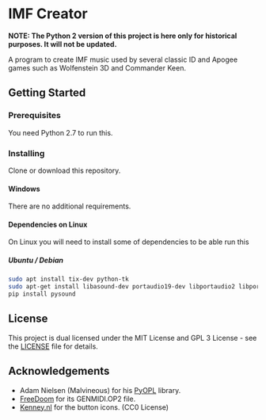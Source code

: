 # IMF Creator

**NOTE: The Python 2 version of this project is here only for historical purposes.  It will not be updated.**

A program to create IMF music used by several classic ID and Apogee games such as Wolfenstein 3D and Commander Keen.

## Getting Started

### Prerequisites

You need Python 2.7 to run this.

### Installing

Clone or download this repository.

#### Windows
There are no additional requirements.

#### Dependencies on Linux
On Linux you will need to install some of dependencies to be able run this

##### Ubuntu / Debian
```bash
sudo apt install tix-dev python-tk
sudo apt-get install libasound-dev portaudio19-dev libportaudio2 libportaudiocpp0
pip install pysound
```

## License

This project is dual licensed under the MIT License and GPL 3 License - see the [LICENSE](LICENSE) file for details.

## Acknowledgements
* Adam Nielsen (Malvineous) for his [PyOPL](https://github.com/Malvineous/pyopl) library.
* [FreeDoom](https://github.com/freedoom/freedoom) for its GENMIDI.OP2 file.
* [Kenney.nl](https://opengameart.org/content/game-icons) for the button icons. (CC0 License)
